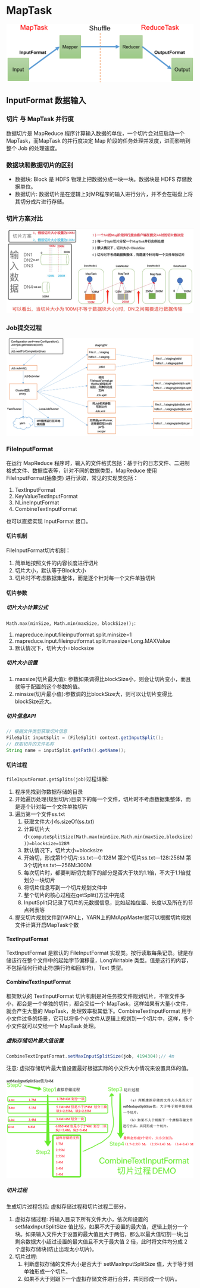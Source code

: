 # MapTask

![MapReduce+20221116150638](https://raw.githubusercontent.com/loli0con/picgo/master/images/MapReduce%2B20221116150638.png%2B2022-11-16-15-06-39)

## InputFormat 数据输入

### 切片 与 MapTask 并行度
数据切片是 MapReduce 程序计算输入数据的单位，一个切片会对应启动一个 MapTask，而MapTask 的并行度决定 Map 阶段的任务处理并发度，进而影响到整个 Job 的处理速度。

### 数据块和数据切片的区别
* 数据块: Block 是 HDFS 物理上把数据分成一块一块。数据块是 HDFS 存储数据单位。
* 数据切片: 数据切片是在逻辑上对MR程序的输入进行分片，并不会在磁盘上将其切分成片进行存储。

### 切片方案对比
![MapTask+20221111165237](https://raw.githubusercontent.com/loli0con/picgo/master/images/MapTask%2B20221111165237.png%2B2022-11-11-16-52-38)

### Job提交过程
![MapTask+20221111170328](https://raw.githubusercontent.com/loli0con/picgo/master/images/MapTask%2B20221111170328.png%2B2022-11-11-17-03-30)

### FileInputFormat
在运行 MapReduce 程序时，输入的文件格式包括：基于行的日志文件、二进制格式文件、数据库表等，针对不同的数据类型，MapReduce 使用 FileInputFormat(抽象类) 进行读取，常见的实现类包括：
1. TextInputFormat
2. KeyValueTextInputFormat
3. NLineInputFormat
4. CombineTextInputFormat

也可以直接实现 InputFormat 接口。

#### 切片机制
FileInputFormat切片机制：
1. 简单地按照文件的内容长度进行切片
2. 切片大小，默认等于Block大小
3. 切片时不考虑数据集整体，而是逐个针对每一个文件单独切片

#### 切片参数

##### 切片大小计算公式
`Math.max(minSize, Math.min(maxSize, blockSize));`:
1. mapreduce.input.fileinputformat.split.minsize=1
2. mapreduce.input.fileinputformat.split.maxsize=Long.MAXValue
3. 默认情况下，切片大小=blocksize

##### 切片大小设置
1. maxsize(切片最大值): 参数如果调得比blockSize小，则会让切片变小，而且就等于配置的这个参数的值。
2. minsize(切片最小值):参数调的比blockSize大，则可以让切片变得比blockSize还大。

##### 切片信息API
```Java
// 根据文件类型获取切片信息
FileSplit inputSplit = (FileSplit) context.getInputSplit();
// 获取切片的文件名称
String name = inputSplit.getPath().getName();
```

#### 切片过程
`fileInputFormat.getSplits(job)`过程详解:
1. 程序先找到你数据存储的目录
2. 开始遍历处理(规划切片)目录下的每一个文件，切片时不考虑数据集整体，而是逐个针对每一个文件单独切片
3. 遍历第一个文件ss.txt
   1. 获取文件大小fs.sizeOf(ss.txt)
   2. 计算切片大小:`computeSplitSize(Math.max(minSize,Math.min(maxSize,blocksize)))=blocksize=128M`
   3. 默认情况下，切片大小=blocksize
   4. 开始切，形成第1个切片:ss.txt—0:128M 第2个切片ss.txt—128:256M 第3个切片ss.txt—256M:300M
   5. 每次切片时，都要判断切完剩下的部分是否大于块的1.1倍，不大于1.1倍就划分一块切片
   6. 将切片信息写到一个切片规划文件中
   7. 整个切片的核心过程在getSplit()方法中完成
   8. InputSplit只记录了切片的元数据信息，比如起始位置、长度以及所在的节点列表等
4. 提交切片规划文件到YARN上，YARN上的MrAppMaster就可以根据切片规划文件计算开启MapTask个数

#### TextInputFormat
TextInputFormat 是默认的 FileInputFormat 实现类。按行读取每条记录。键是存储该行在整个文件中的起始字节偏移量，LongWritable 类型。值是这行的内容，不包括任何行终止符(换行符和回车符)，Text 类型。

#### CombineTextInputFormat
框架默认的 TextInputFormat 切片机制是对任务按文件规划切片，不管文件多小，都会是一个单独的切片，都会交给一个 MapTask，这样如果有大量小文件，就会产生大量的 MapTask，处理效率极其低下。CombineTextInputFormat 用于小文件过多的场景，它可以将多个小文件从逻辑上规划到一个切片中，这样，多个小文件就可以交给一个 MapTask 处理。

##### 虚拟存储切片最大值设置
```Java
CombineTextInputFormat.setMaxInputSplitSize(job, 4194304);// 4m
```
注意: 虚拟存储切片最大值设置最好根据实际的小文件大小情况来设置具体的值。

![MapTask+20221116173811](https://raw.githubusercontent.com/loli0con/picgo/master/images/MapTask%2B20221116173811.png%2B2022-11-16-17-38-13)

##### 切片过程
生成切片过程包括: 虚拟存储过程和切片过程二部分，
1. 虚拟存储过程: 将输入目录下所有文件大小，依次和设置的 setMaxInputSplitSize 值比较，如果不大于设置的最大值，逻辑上划分一个块。如果输入文件大于设置的最大值且大于两倍，那么以最大值切割一块;当剩余数据大小超过设置的最大值且不大于最大值 2 倍，此时将文件均分成 2 个虚拟存储块(防止出现太小切片)。
2. 切片过程:
   1. 判断虚拟存储的文件大小是否大于 setMaxInputSplitSize 值，大于等于则单独形成一个切片。
   2. 如果不大于则跟下一个虚拟存储文件进行合并，共同形成一个切片。
